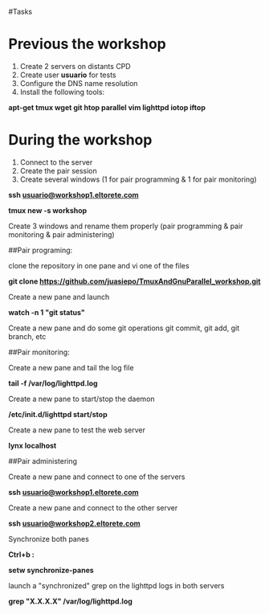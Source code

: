 #Tasks

# Previous the workshop
1. Create 2 servers on distants CPD
2. Create user **usuario** for tests
3. Configure the DNS name resolution
3. Install the following  tools:

**apt-get tmux wget git htop parallel vim lighttpd iotop iftop**

# During the workshop
1. Connect to the server
2. Create the pair session
3. Create several windows (1 for pair programming & 1 for pair monitoring)

**ssh usuario@workshop1.eltorete.com**

**tmux new -s workshop**

Create 3 windows and rename them properly (pair programming & pair monitoring & pair administering)

##Pair programing:

clone the repository in one pane and vi one of the files

**git clone https://github.com/juasiepo/TmuxAndGnuParallel_workshop.git**

Create a new pane and launch

**watch -n 1 "git status"**

Create a new pane and do some git operations git commit, git add, git branch, etc

##Pair monitoring:

Create a new pane and tail the log file

**tail -f /var/log/lighttpd.log**

Create a new pane to start/stop the daemon

**/etc/init.d/lighttpd start/stop**

Create a new pane to test the web server

**lynx localhost**

##Pair administering

Create a new pane and connect to one of the servers

**ssh usuario@workshop1.eltorete.com**

Create a new pane and connect to the other server

**ssh usuario@workshop2.eltorete.com**

Synchronize both panes

**Ctrl+b :**

**setw synchronize-panes**

launch a "synchronized" grep on the lighttpd logs in both servers

**grep "X.X.X.X" /var/log/lighttpd.log**